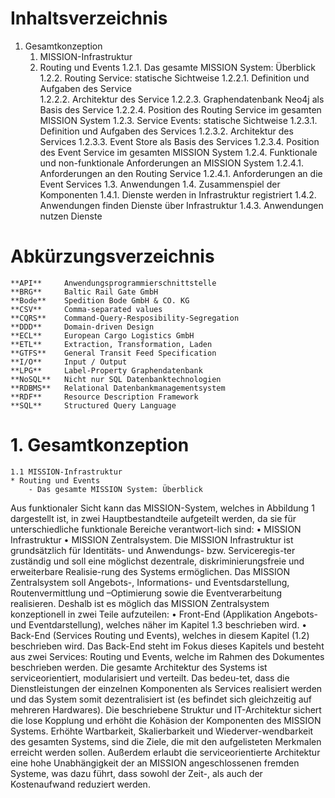 
Inhaltsverzeichnis
==================

1. Gesamtkonzeption
    1. MISSION-Infrastruktur
    2. Routing und Events
        1.2.1. Das gesamte MISSION System: Überblick
        1.2.2. Routing Service: statische Sichtweise
            1.2.2.1. Definition und Aufgaben des Service	
            1.2.2.2. Architektur des Service
            1.2.2.3. Graphendatenbank Neo4j als Basis des Service
            1.2.2.4. Position des Routing Service im gesamten MISSION System
        1.2.3. Service Events: statische Sichtweise
            1.2.3.1. Definition und Aufgaben des Services
            1.2.3.2. Architektur des Services
            1.2.3.3. Event Store als Basis des Services
            1.2.3.4. Position des Event Service im gesamten MISSION System
        1.2.4. Funktionale und non-funktionale Anforderungen an MISSION System
            1.2.4.1. Anforderungen an den Routing Service
            1.2.4.1. Anforderungen an die Event Services
    1.3. Anwendungen
    1.4. Zusammenspiel der Komponenten
        1.4.1. Dienste werden in Infrastruktur registriert
        1.4.2. Anwendungen finden Dienste über Infrastruktur
        1.4.3. Anwendungen nutzen Dienste

Abkürzungsverzeichnis
=====================

    **API**		Anwendungsprogrammierschnittstelle
    **BRG**		Baltic Rail Gate GmbH
    **Bode**	Spedition Bode GmbH & CO. KG
    **CSV**		Comma-separated values
    **CQRS**	Command-Query-Resposibility-Segregation
    **DDD**		Domain-driven Design
    **ECL**		European Cargo Logistics GmbH
    **ETL**		Extraction, Transformation, Laden
    **GTFS**	General Transit Feed Specification
    **I/O**		Input / Output
    **LPG**		Label-Property Graphendatenbank
    **NoSQL**	Nicht nur SQL Datenbanktechnologien
    **RDBMS**	Relational Datenbankmanagementsystem
    **RDF**		Resource Description Framework
    **SQL**		Structured Query Language

# 1. Gesamtkonzeption
    1.1 MISSION-Infrastruktur
    * Routing und Events
        - Das gesamte MISSION System: Überblick
Aus funktionaler Sicht kann das MISSION-System, welches in Abbildung 1 dargestellt ist, in zwei Hauptbestandteile aufgeteilt werden, da sie für unterschiedliche funktionale Bereiche verantwort-lich sind:
•	MISSION Infrastruktur
•	MISSION Zentralsystem.
Die MISSION Infrastruktur ist grundsätzlich für Identitäts- und Anwendungs- bzw. Serviceregis-ter zuständig und soll eine möglichst dezentrale, diskriminierungsfreie und erweiterbare Realisie-rung des Systems ermöglichen. Das MISSION Zentralsystem soll Angebots-, Informations- und Eventsdarstellung, Routenvermittlung und –Optimierung sowie die Eventverarbeitung realisieren.
Deshalb ist es möglich das MISSION Zentralsystem konzeptionell in zwei Teile aufzuteilen:
•	Front-End (Applikation  Angebots- und Eventdarstellung), welches näher im Kapitel 1.3 beschrieben wird.
•	Back-End (Services Routing und Events), welches in diesem Kapitel (1.2) beschrieben wird.
Das Back-End steht im Fokus dieses Kapitels und besteht aus zwei Services: Routing und Events, welche im Rahmen des Dokumentes beschrieben werden.
Die gesamte Architektur des Systems ist serviceorientiert, modularisiert und verteilt. Das bedeu-tet, dass die Dienstleistungen der einzelnen Komponenten als Services realisiert werden und das System somit dezentralisiert ist (es befindet sich gleichzeitig auf mehreren Hardwares).
Die beschriebene Struktur und IT-Architektur sichert die lose Kopplung und erhöht die Kohäsion der Komponenten des MISSION Systems. Erhöhte Wartbarkeit, Skalierbarkeit und Wiederver-wendbarkeit des gesamten Systems, sind die Ziele, die mit den aufgelisteten Merkmalen erreicht werden sollen. Außerdem erlaubt die serviceorientierte Architektur eine hohe Unabhängigkeit der an MISSION angeschlossenen fremden Systeme, was dazu führt, dass sowohl der Zeit-, als auch der Kostenaufwand reduziert  werden.
